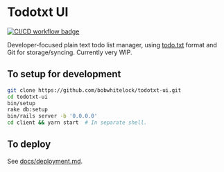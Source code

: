 # Todotxt UI

[![CI/CD workflow badge](https://github.com/bobwhitelock/todotxt-ui/workflows/CI/CD/badge.svg?branch=master&event=push)](https://github.com/bobwhitelock/todotxt-ui/actions?query=workflow%3ACI%2FCD+branch%3Amaster+event%3Apush)

Developer-focused plain text todo list manager, using
[todo.txt](https://github.com/todotxt/todo.txt) format and Git for
storage/syncing. Currently very WIP.

## To setup for development

```bash
git clone https://github.com/bobwhitelock/todotxt-ui.git
cd todotxt-ui
bin/setup
rake db:setup
bin/rails server -b '0.0.0.0'
cd client && yarn start  # In separate shell.
```

## To deploy

See [docs/deployment.md](docs/deployment.md).
